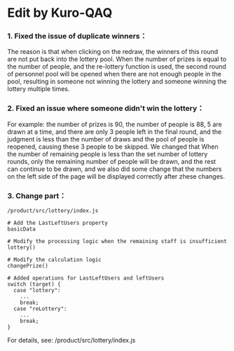 # Edit by Kuro-QAQ
### 1. Fixed the issue of duplicate winners：
The reason is that when clicking on the redraw, the winners of this round are not put back into the lottery pool. When the number of prizes is equal to the number of people, and the re-lottery function is used, the second round of personnel pool will be opened when there are not enough people in the pool, resulting in someone not winning the lottery and someone winning the lottery multiple times.
### 2. Fixed an issue where someone didn't win the lottery：
For example: the number of prizes is 90, the number of people is 88, 5 are drawn at a time, and there are only 3 people left in the final round, and the judgment is less than the number of draws and the pool of people is reopened, causing these 3 people to be skipped. We changed that When the number of remaining people is less than the set number of lottery rounds, only the remaining number of people will be drawn, and the rest can continue to be drawn, and we also did some change that the numbers on the left side of the page will be displayed correctly after zhese changes.
### 3. Change part：
```
/product/src/lottery/index.js

# Add the LastLeftUsers property
basicData

# Modify the processing logic when the remaining staff is insufficient
lottery()

# Modify the calculation logic
changePrize()

# Added operations for LastLeftUsers and leftUsers
switch (target) {
  case "lottery":
    ...
    break;
  case "reLottery":
    ...
    break; 
}

```

For details, see: /product/src/lottery/index.js
